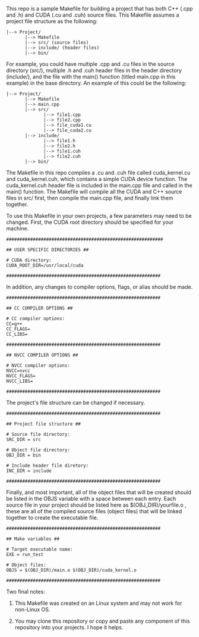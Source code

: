 This repo is a sample Makefile for building a project that has both C++ (.cpp and .h) and CUDA (.cu and .cuh) source files. This Makefile assumes a project file structure as the following:

```
|--> Project/
       |--> Makefile
       |--> src/ (source files)
       |--> include/ (header files)
       |--> bin/
```

For example, you could have multiple .cpp and .cu files in the source directory (src/), multiple .h and .cuh header files in the header directory (include/), and the file with the main() function (titled main.cpp in this example) in the base directory. An example of this could be the following:

```
|--> Project/
       |--> Makefile
       |--> main.cpp
       |--> src/
              |--> file1.cpp
              |--> file2.cpp
              |--> file_cuda1.cu
              |--> file_cuda2.cu
       |--> include/
              |--> file1.h
              |--> file2.h
              |--> file1.cuh
              |--> file2.cuh
       |--> bin/
```

The Makefile in this repo compiles a .cu and .cuh file called cuda_kernel.cu and cuda_kernel.cuh, which contains a simple CUDA device function. The cuda_kernel.cuh header file is included in the main.cpp file and called in the main() function. The Makefile will compile all the CUDA and C++ source files in src/ first, then compile the main.cpp file, and finally link them together.

To use this Makefile in your own projects, a few parameters may need to be changed. First, the CUDA root directory should be specified for your machine.

```
###########################################################

## USER SPECIFIC DIRECTORIES ##

# CUDA directory:
CUDA_ROOT_DIR=/usr/local/cuda

##########################################################
```

In addition, any changes to compiler options, flags, or alias should be made.

```
##########################################################

## CC COMPILER OPTIONS ##

# CC compiler options:
CC=g++
CC_FLAGS=
CC_LIBS=

##########################################################

## NVCC COMPILER OPTIONS ##

# NVCC compiler options:
NVCC=nvcc
NVCC_FLAGS=
NVCC_LIBS=

##########################################################
```

The project's file structure can be changed if necessary.

```
##########################################################

## Project file structure ##

# Source file directory:
SRC_DIR = src

# Object file directory:
OBJ_DIR = bin

# Include header file diretory:
INC_DIR = include

##########################################################
```

Finally, and most important, all of the object files that will be created should be listed in the OBJS variable with a space between each entry. Each source file in your project should be listed here as $(OBJ_DIR)/yourfile.o , these are all of the compiled source files (object files) that will be linked together to create the executable file.

```
##########################################################

## Make variables ##

# Target executable name:
EXE = run_test

# Object files:
OBJS = $(OBJ_DIR)/main.o $(OBJ_DIR)/cuda_kernel.o

##########################################################
```

Two final notes:

1. This Makefile was created on an Linux system and may not work for non-Linux OS.

2. You may clone this repository or copy and paste any component of this repository into your projects. I hope it helps.





